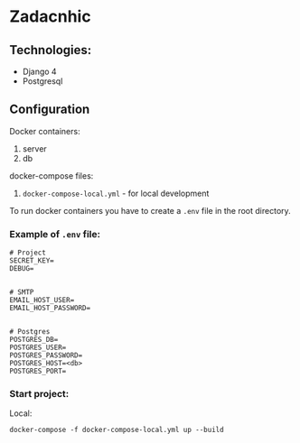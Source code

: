 # Zadacnhic

## Technologies:
- Django 4
- Postgresql


## Configuration
Docker containers:
 1. server
 2. db

docker-compose files:
 1. `docker-compose-local.yml` - for local development

To run docker containers you have to create a `.env` file in the root directory.

### Example of `.env` file:

```dotenv
# Project
SECRET_KEY=
DEBUG=


# SMTP
EMAIL_HOST_USER=
EMAIL_HOST_PASSWORD=


# Postgres
POSTGRES_DB=
POSTGRES_USER=
POSTGRES_PASSWORD=
POSTGRES_HOST=<db>
POSTGRES_PORT=

```

### Start project:

Local:
```shell
docker-compose -f docker-compose-local.yml up --build
```
